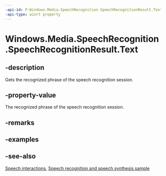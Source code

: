 ```yaml
---
-api-id: P:Windows.Media.SpeechRecognition.SpeechRecognitionResult.Text
-api-type: winrt property
---
```


<!-- Property syntax
public string Text { get; }
-->

# Windows.Media.SpeechRecognition.SpeechRecognitionResult.Text

## -description
Gets the recognized phrase of the speech recognition session.

## -property-value
The recognized phrase of the speech recognition session.

## -remarks

## -examples

## -see-also
[Speech interactions](https://docs.microsoft.com/windows/uwp/input-and-devices/speech-interactions), [Speech recognition and speech synthesis sample](https://github.com/Microsoft/Windows-universal-samples/tree/master/Samples/SpeechRecognitionAndSynthesis)
